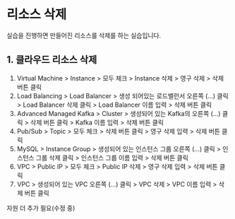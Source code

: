 # 리소스 삭제

실습을 진행하면 만들어진 리소스를 삭제를 하는 실습입니다.

## 1. 클라우드 리소스 삭제

1. Virtual Machine > Instance > 모두 체크 > Instance 삭제 > 영구 삭제 > 삭제 버튼 클릭
2. Load Balancing > Load Balancer > 생성 되어있는 로드밸런서 오른쪽 (...) 클릭 > Load Balancer 삭제 클릭 > Load Balancer 이름 입력 > 삭제 버튼 클릭
3. Advanced Managed Kafka > Cluster > 생성되어 있는 Kafka의 오른쪽 (...) 클릭 > 삭제 버튼 클릭 > Kafka 이름 입력 > 삭제 버튼 클릭
4. Pub/Sub > Topic > 모두 체크 > 삭제 버튼 클릭 > 영구 삭제 입력 > 삭제 버튼 클릭
5. MySQL > Instance Group > 생성되어 있는 인스턴스 그룹 오른쪽 (...) 클릭 > 인스턴스 그룹 삭제 클릭 > 인스턴스 그룹 이름 입력 > 삭제 버튼 클릭
6. VPC > Public IP > 모두 체크 > Public IP 삭제 > 영구 삭제 입력 > 삭제 버튼 클릭
7. VPC > 생성되어 있는 VPC 오른쪽 (...) 클릭 > VPC 삭제 > VPC 이름 입력 > 삭제 버튼 클릭


자원 더 추가 필요(수정 중)
